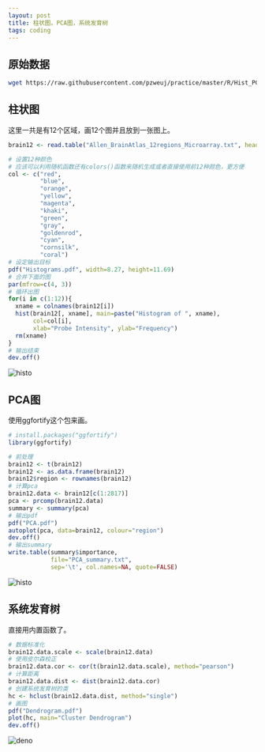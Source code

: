 ```yaml
---
layout: post
title: 柱状图，PCA图，系统发育树
tags: coding
---
```


原始数据
----
```bash
wget https://raw.githubusercontent.com/pzweuj/practice/master/R/Hist_PCA_Deno/Allen_BrainAtlas_12regions_Microarray.txt
```

柱状图
----

这里一共是有12个区域，画12个图并且放到一张图上。
```R
brain12 <- read.table("Allen_BrainAtlas_12regions_Microarray.txt", header=TRUE)

# 设置12种颜色
# 应该可以利用随机函数还有colors()函数来随机生成或者直接使用前12种颜色，更方便
col <- c("red",
         "blue",
         "orange",
         "yellow",
         "magenta",
         "khaki",
         "green",
         "gray",
         "goldenrod",
         "cyan",
         "cornsilk",
         "coral")
# 设定输出目标
pdf("Histograms.pdf", width=8.27, height=11.69)
# 合并下面的图
par(mfrow=c(4, 3))
# 循环出图
for(i in c(1:12)){
  xname = colnames(brain12[i])
  hist(brain12[, xname], main=paste("Histogram of ", xname),
       col=col[i],
       xlab="Probe Intensity", ylab="Frequency")
  rm(xname)
}
# 输出结束
dev.off()
```
![histo](https://raw.githubusercontent.com/pzweuj/pzweuj.github.io/master/downloads/images/mid_histo.PNG)


PCA图
-----
使用ggfortify这个包来画。

```R
# install.packages("ggfortify")
library(ggfortify)

# 前处理
brain12 <- t(brain12)
brain12 <- as.data.frame(brain12)
brain12$region <- rownames(brain12)
# 计算pca
brain12.data <- brain12[c(1:2817)]
pca <- prcomp(brain12.data)
summary <- summary(pca)
# 输出pdf
pdf("PCA.pdf")
autoplot(pca, data=brain12, colour="region")
dev.off()
# 输出summary
write.table(summary$importance,
            file="PCA_summary.txt",
            sep='\t', col.names=NA, quote=FALSE)
```

![histo](https://raw.githubusercontent.com/pzweuj/pzweuj.github.io/master/downloads/images/mid_pca.PNG)

系统发育树
----
直接用内置函数了。

```R
# 数据标准化
brain12.data.scale <- scale(brain12.data)
# 使用皮尔森校正
brain12.data.cor <- cor(t(brain12.data.scale), method="pearson")
# 计算距离
brain12.data.dist <- dist(brain12.data.cor)
# 创建系统发育树的类
hc <- hclust(brain12.data.dist, method="single")
# 画图
pdf("Dendrogram.pdf")
plot(hc, main="Cluster Dendrogram")
dev.off()
```
![deno](https://raw.githubusercontent.com/pzweuj/pzweuj.github.io/master/downloads/images/mid_deno.PNG)





[-_-]:好过分呀